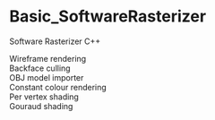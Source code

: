 # Basic_SoftwareRasterizer  
  
Software Rasterizer C++  
  
Wireframe rendering  
Backface culling  
OBJ model importer  
Constant colour rendering  
Per vertex shading  
Gouraud shading  
